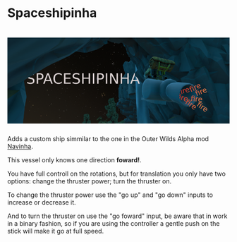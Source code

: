 # Spaceshipinha

# ![Spaceshipinha](pictures/shipinha.png)

Adds a custom ship simmilar to the one in the Outer Wilds Alpha mod [Navinha](https://github.com/ShoosGun/Navinha).

This vessel only knows one direction **foward!**. 

You have full controll on the rotations, but for translation you only have two options: change the thruster power; turn the thruster on. 

To change the thruster power use the "go up" and "go down" inputs to increase or decrease it. 

And to turn the thruster on use the "go foward" input, be aware that in work in a binary fashion, so if you are using the controller a gentle push on the stick will make it go at full speed.
